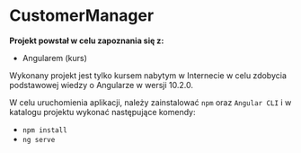 CustomerManager
===============

**Projekt powstał w celu zapoznania się z:**

- Angularem (kurs)

Wykonany projekt jest tylko kursem nabytym w Internecie w celu zdobycia podstawowej wiedzy o Angularze w wersji 10.2.0.

W celu uruchomienia aplikacji, należy zainstalować `npm` oraz `Angular CLI` i w katalogu projektu wykonać następujące komendy:

- `npm install`
- `ng serve`
